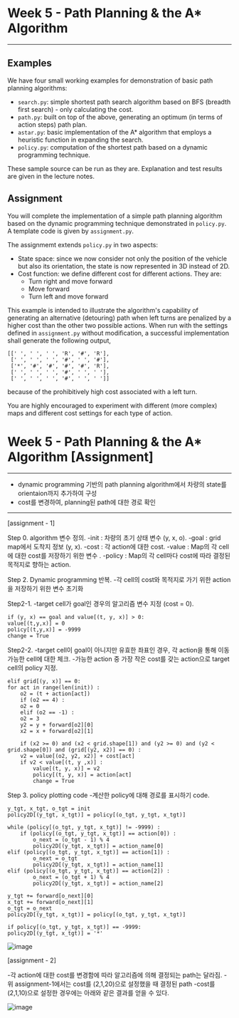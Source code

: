 # Week 5 - Path Planning & the A* Algorithm

---

## Examples

We have four small working examples for demonstration of basic path planning algorithms:

* `search.py`: simple shortest path search algorithm based on BFS (breadth first search) - only calculating the cost.
* `path.py`: built on top of the above, generating an optimum (in terms of action steps) path plan.
* `astar.py`: basic implementation of the A* algorithm that employs a heuristic function in expanding the search.
* `policy.py`: computation of the shortest path based on a dynamic programming technique.

These sample source can be run as they are. Explanation and test results are given in the lecture notes.

## Assignment

You will complete the implementation of a simple path planning algorithm based on the dynamic programming technique demonstrated in `policy.py`. A template code is given by `assignment.py`.

The assignmemt extends `policy.py` in two aspects:

* State space: since we now consider not only the position of the vehicle but also its orientation, the state is now represented in 3D instead of 2D.
* Cost function: we define different cost for different actions. They are:
	- Turn right and move forward
	- Move forward
	- Turn left and move forward

This example is intended to illustrate the algorithm's capability of generating an alternative (detouring) path when left turns are penalized by a higher cost than the other two possible actions. When run with the settings defined in `assignment.py` without modification, a successful implementation shall generate the following output,

```
[[' ', ' ', ' ', 'R', '#', 'R'],
 [' ', ' ', ' ', '#', ' ', '#'],
 ['*', '#', '#', '#', '#', 'R'],
 [' ', ' ', ' ', '#', ' ', ' '],
 [' ', ' ', ' ', '#', ' ', ' ']]
```

because of the prohibitively high cost associated with a left turn.

You are highly encouraged to experiment with different (more complex) maps and different cost settings for each type of action.

# Week 5 - Path Planning & the A* Algorithm [Assignment]  

---

- dynamic programming 기반의 path planning algorithm에서 차량의 state를 orientaion까지 추가하여 구성
- cost를 변경하여, planning된 path에 대한 경로 확인

---

[assignment - 1]

Step 0. algorithm 변수 정의.
-init : 차량의 초기 상태 변수 (y, x, o).
-goal : grid map에서 도착지 정보 (y, x).
-cost : 각 action에 대한 cost.
-value : Map의 각 cell에 대한 cost를 저장하기 위한 변수 .
-policy : Map의 각 cell마다 cost에 따라 결정된 목적지로 향하는 action.
    
Step 2. Dynamic programming 반복.
-각 cell의 cost와 목적지로 가기 위한 action을 저장하기 위한 변수 초기화
    
Step2-1. 
-target cell가 goal인 경우의 알고리즘 변수 지정 (cost = 0).
    
    if (y, x) == goal and value[(t, y, x)] > 0:
	value[(t,y,x)] = 0
	policy[(t,y,x)] = -9999
	change = True

Step2-2.
-target cell이 goal이 아니지만 유효한 좌표인 경우, 각 action을 통해 이동가능한 cell에 대한 체크.
-가능한 action 중 가장 작은 cost를 갖는 action으로 target cell의 policy 지정.
    
    elif grid[(y, x)] == 0:
	for act in range(len(init)) :
	    o2 = (t + action[act])
	    if (o2 == 4) : 
		o2 = 0
	    elif (o2 == -1) : 
		o2 = 3
	    y2 = y + forward[o2][0]
	    x2 = x + forward[o2][1]

	    if (x2 >= 0) and (x2 < grid.shape[1]) and (y2 >= 0) and (y2 < grid.shape[0]) and (grid[(y2, x2)] == 0) :  
		v2 = value[(o2, y2, x2)] + cost[act]
		if v2 < value[(t, y ,x)] :  
		    value[(t, y, x)] = v2  
		    policy[(t, y, x)] = action[act]  
		    change = True  


Step 3. policy plotting code
-계산한 policy에 대해 경로를 표시하기 code.

    y_tgt, x_tgt, o_tgt = init
    policy2D[(y_tgt, x_tgt)] = policy[(o_tgt, y_tgt, x_tgt)]

    while (policy[(o_tgt, y_tgt, x_tgt)] != -9999) :  
    	if (policy[(o_tgt, y_tgt, x_tgt)] == action[0]) :
    		o_next = (o_tgt - 1) % 4
    		policy2D[(y_tgt, x_tgt)] = action_name[0]
	elif (policy[(o_tgt, y_tgt, x_tgt)] == action[1]) :
    		o_next = o_tgt
    		policy2D[(y_tgt, x_tgt)] = action_name[1]
	elif (policy[(o_tgt, y_tgt, x_tgt)] == action[2]) :
    		o_next = (o_tgt + 1) % 4
    		policy2D[(y_tgt, x_tgt)] = action_name[2]

	y_tgt += forward[o_next][0]
	x_tgt += forward[o_next][1]
	o_tgt = o_next
	policy2D[(y_tgt, x_tgt)] = policy[(o_tgt, y_tgt, x_tgt)]

	if policy[(o_tgt, y_tgt, x_tgt)] == -9999:  
	policy2D[(y_tgt, x_tgt)] = '*'
	

![image](https://user-images.githubusercontent.com/80522886/117574376-bdb43480-b117-11eb-8d6e-f0be80c5f0f0.png)


[assignment - 2]

-각 action에 대한 cost를 변경함에 따라 알고리즘에 의해 결정되는 path는 달라짐.
-위 assignment-1에서는 cost를 (2,1,20)으로 설정했을 때 결정된 path
-cost를 (2,1,10)으로 설정한 경우에는 아래와 같은 결과를 얻을 수 있다.

![image](https://user-images.githubusercontent.com/80522886/117574457-226f8f00-b118-11eb-911a-327ff939af71.png)




